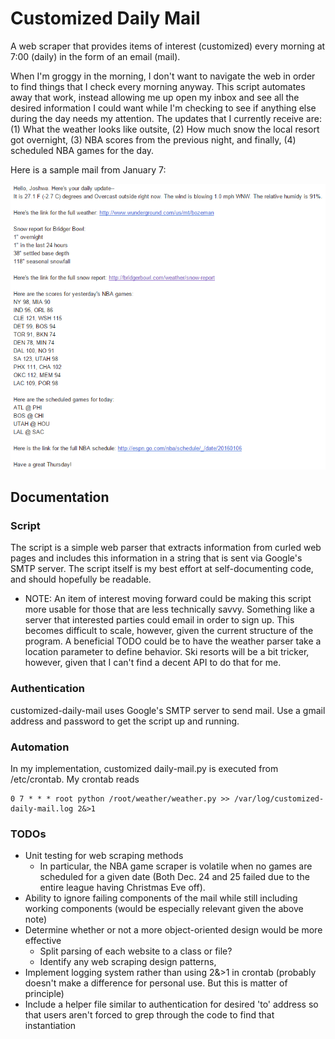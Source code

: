 # Customized Daily Mail

A web scraper that provides items of interest (customized) every morning at 7:00 (daily) in the form of an email (mail). 

When I'm groggy in the morning, I don't want to navigate the web in order to find things that I check every morning anyway. This script automates away that work, instead allowing me up open my inbox and see all the desired information I could want while I'm checking to see if anything else during the day needs my attention. The updates that I currently receive are: (1) What the weather looks like outsite, (2) How much snow the local resort got overnight, (3) NBA scores from the previous night, and finally, (4) scheduled NBA games for the day.

Here is a sample mail from January 7:

![Sample Mail](/images/sample-mail.png)

## Documentation

### Script
The script is a simple web parser that extracts information from curled web pages and includes this information in a string that is sent via Google's SMTP server. The script itself is my best effort at self-documenting code, and should hopefully be readable.

* NOTE: An item of interest moving forward could be making this script more usable for those that are less technically savvy. Something like a server that interested parties could email in order to sign up. This becomes difficult to scale, however, given the current structure of the program. A beneficial TODO could be to have the weather parser take a location parameter to define behavior. Ski resorts will be a bit tricker, however, given that I can't find a decent API to do that for me.

### Authentication
customized-daily-mail uses Google's SMTP server to send mail. Use a gmail address and password to get the script up and running.

### Automation
In my implementation, customized daily-mail.py is executed from /etc/crontab. My crontab reads
```
0 7 * * * root python /root/weather/weather.py >> /var/log/customized-daily-mail.log 2&>1
```

### TODOs
  * Unit testing for web scraping methods
    * In particular, the NBA game scraper is volatile when no games are scheduled for a given date (Both Dec. 24 and 25 failed due to the entire league having Christmas Eve off).
  * Ability to ignore failing components of the mail while still including working components (would be especially relevant given the above note)
  * Determine whether or not a more object-oriented design would be more effective
    * Split parsing of each website to a class or file?
    * Identify any web scraping design patterns,
  * Implement logging system rather than using 2&>1 in crontab (probably doesn't make a difference for personal use. But this is matter of principle)
  * Include a helper file similar to authentication for desired 'to' address so that users aren't forced to grep through the code to find that instantiation


